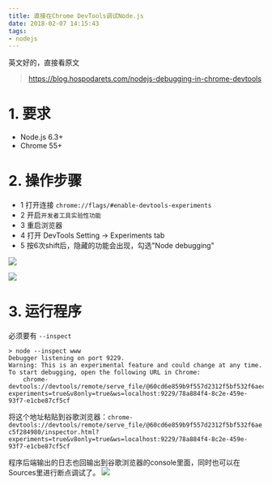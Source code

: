```yaml
---
title: 直接在Chrome DevTools调试Node.js
date: 2018-02-07 14:15:43
tags:
- nodejs
---
```


英文好的，直接看原文
> https://blog.hospodarets.com/nodejs-debugging-in-chrome-devtools

# 1. 要求
- Node.js 6.3+
- Chrome 55+

# 2. 操作步骤
- 1 打开连接 `chrome://flags/#enable-devtools-experiments`
- 2 开启`开发者工具实验性功能` 
- 3 重启浏览器
- 4 打开 DevTools Setting -> Experiments tab
- 5 按6次shift后，隐藏的功能会出现，勾选"Node debugging"

![](http://p3alsaatj.bkt.clouddn.com/20180207141627_9HT0nS_Screenshot.jpeg)

![](http://p3alsaatj.bkt.clouddn.com/20180207141636_hIfIyG_Screenshot.jpeg)

# 3. 运行程序
必须要有 `--inspect`
```
> node --inspect www
Debugger listening on port 9229.
Warning: This is an experimental feature and could change at any time.
To start debugging, open the following URL in Chrome:
    chrome-devtools://devtools/remote/serve_file/@60cd6e859b9f557d2312f5bf532f6aec5f284980/inspector.html?experiments=true&v8only=true&ws=localhost:9229/78a884f4-8c2e-459e-93f7-e1cbe87cf5cf
```

将这个地址粘贴到谷歌浏览器：`chrome-devtools://devtools/remote/serve_file/@60cd6e859b9f557d2312f5bf532f6aec5f284980/inspector.html?experiments=true&v8only=true&ws=localhost:9229/78a884f4-8c2e-459e-93f7-e1cbe87cf5cf`

程序后端输出的日志也回输出到谷歌浏览器的console里面，同时也可以在Sources里进行断点调试了。
![](http://p3alsaatj.bkt.clouddn.com/20180207141649_ArMyV7_Screenshot.jpeg)